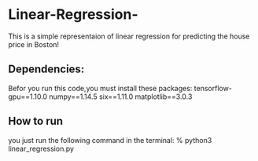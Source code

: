 # Linear-Regression-
This is a simple representaion of linear regression for predicting the house price in Boston!
## Dependencies:
Befor you run this code,you must install these packages:
  tensorflow-gpu==1.10.0
  numpy==1.14.5
  six==1.11.0
  matplotlib==3.0.3
## How to run
you just run the following command in the terminal:
% python3 linear_regression.py

